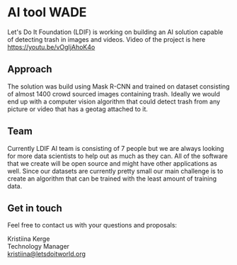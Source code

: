 # AI tool WADE 

Let's Do It Foundation (LDIF) is working on building an AI solution capable of detecting trash in images and videos. Video of the project is here https://youtu.be/vOgIjAhoK4o

## Approach
The solution was build using Mask R-CNN and trained on dataset consisting of almost 1400 crowd sourced images containing trash. Ideally we would end up with a computer vision algorithm that could detect trash from any picture or video that has a geotag attached to it. 

## Team
Currently LDIF AI team is consisting of 7 people but we are always looking for more data scientists to help out as much as they can. All of the software that we create will be open source and might have other applications as well. Since our datasets are currently pretty small our main challenge is to create an algorithm that can be trained with the least amount of training data.

## Get in touch
Feel free to contact us with your questions and proposals:

Kristiina Kerge  
Technology Manager  
kristiina@letsdoitworld.org
